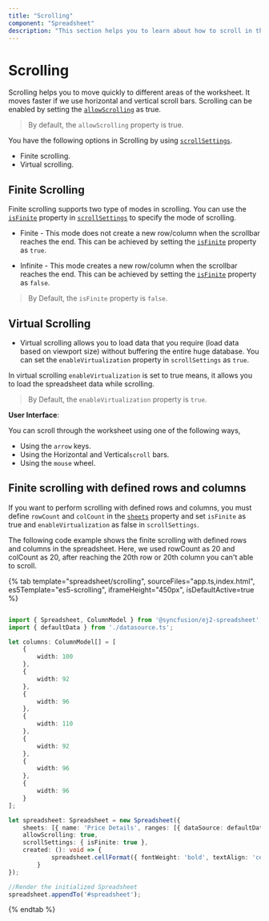 ```yaml
---
title: "Scrolling"
component: "Spreadsheet"
description: "This section helps you to learn about how to scroll in the Spreadsheet control."
---
```


# Scrolling

Scrolling helps you to move quickly to different areas of the worksheet. It moves faster if we use horizontal and vertical scroll bars. Scrolling can be enabled by setting the [`allowScrolling`](../api/spreadsheet/#allowscrolling) as true.

> By default, the `allowScrolling` property is true.

You have the following options in Scrolling by using [`scrollSettings`](../api/spreadsheet/scrollSettings).

* Finite scrolling.
* Virtual scrolling.

## Finite Scrolling

Finite scrolling supports two type of modes in scrolling. You can use the [`isFinite`](../api/spreadsheet/scrollSettings/#isfinite) property in [`scrollSettings`](../api/spreadsheet/scrollSettings) to specify the mode of scrolling.

* Finite - This mode does not create a new row/column when the scrollbar reaches the end. This can be achieved by setting the [`isFinite`](../api/spreadsheet/scrollSettings/#isfinite) property as `true`.

* Infinite - This mode creates a new row/column when the scrollbar reaches the end. This can be achieved by setting the [`isFinite`](../api/spreadsheet/scrollSettings/#isfinite) property as `false`.

> By Default, the `isFinite` property is `false`.

## Virtual Scrolling

* Virtual scrolling allows you to load data that you require (load data based on viewport size) without buffering the entire huge database. You can set the `enableVirtualization` property in `scrollSettings` as `true`.

In virtual scrolling `enableVirtualization` is set to true means, it allows you to load the spreadsheet data while scrolling.

> By Default, the `enableVirtualization` property is `true`.

**User Interface**:

You can scroll through the worksheet using one of the following ways,

* Using the `arrow` keys.
* Using the Horizontal and Vertical`scroll` bars.
* Using the `mouse` wheel.

## Finite scrolling with defined rows and columns

If you want to perform scrolling with defined rows and columns, you must define `rowCount` and `colCount` in the [`sheets`](../api/spreadsheet/#sheets) property and set `isFinite` as true and `enableVirtualization` as false in `scrollSettings`.

The following code example shows the finite scrolling with defined rows and columns in the spreadsheet. Here, we used rowCount as 20 and colCount as 20, after reaching the 20th row or 20th column you can't able to scroll.

{% tab template="spreadsheet/scrolling", sourceFiles="app.ts,index.html", es5Template="es5-scrolling", iframeHeight="450px", isDefaultActive=true %}

```typescript

import { Spreadsheet, ColumnModel } from '@syncfusion/ej2-spreadsheet';
import { defaultData } from './datasource.ts';

let columns: ColumnModel[] = [
    {
        width: 100
    },
    {
        width: 92
    },
    {
        width: 96
    },
    {
        width: 110
    },
    {
        width: 92
    },
    {
        width: 96
    },
    {
        width: 96
    }
];

let spreadsheet: Spreadsheet = new Spreadsheet({
    sheets: [{ name: 'Price Details', ranges: [{ dataSource: defaultData }], columns: columns, rowCount: 9, colCount: 7 }],
    allowScrolling: true,
    scrollSettings: { isFinite: true },
    created: (): void => {
            spreadsheet.cellFormat({ fontWeight: 'bold', textAlign: 'center', verticalAlign: 'middle' }, 'A1:G1');
        }
});

//Render the initialized Spreadsheet
spreadsheet.appendTo('#spreadsheet');

```

{% endtab %}